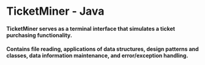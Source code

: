 # TicketMiner - Java
#### TicketMiner serves as a terminal interface that simulates a ticket purchasing functionality.
#### Contains file reading, applications of data structures, design patterns and classes, data information maintenance, and error/exception handling.
